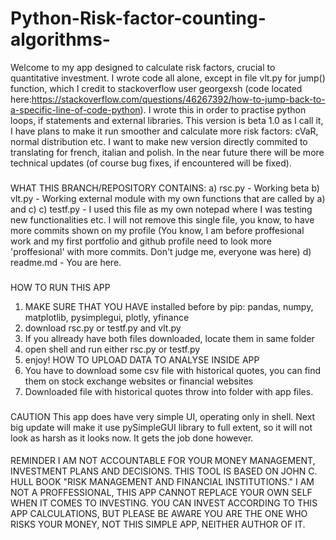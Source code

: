 # Python-Risk-factor-counting-algorithms-

Welcome to my app designed to calculate risk factors, crucial to quantitative investment. I wrote code all alone, except in file vlt.py for jump() function, 
which I credit to stackoverflow user georgexsh (code located here:https://stackoverflow.com/questions/46267392/how-to-jump-back-to-a-specific-line-of-code-python).
I wrote this in order to practise python loops, if statements and external libraries. 
This version is beta 1.0 as I call it, I have plans to make it run smoother and calculate more risk factors: cVaR, normal distribution etc.
I want to make new version directly commited to translating for french, italian and polish.
In the near future there will be more technical updates (of course bug fixes, if encountered will be fixed).
###
WHAT THIS BRANCH/REPOSITORY CONTAINS:
a) rsc.py - Working beta
b) vlt.py - Working external module with my own functions that are called by a) and c)
c) testf.py - I used this file as my own notepad where I was testing new functionalities etc. I will not remove this single file, you know, to have more commits
              shown on my profile (You know, I am before proffesional work and my first portfolio and github profile need to look more 'proffesional'
              with more commits. Don't judge me, everyone was here)
d) readme.md - You are here. 
###
HOW TO RUN THIS APP
1) MAKE SURE THAT YOU HAVE installed before by pip: pandas, numpy, matplotlib, pysimplegui, plotly, yfinance
2) download rsc.py or testf.py and vlt.py
3) If you allready have both files downloaded, locate them in same folder
4) open shell and run either rsc.py or testf.py
5) enjoy!
HOW TO UPLOAD DATA TO ANALYSE INSIDE APP
1) You have to download some csv file with historical quotes, you can find them on stock exchange websites or financial websites
2) Downloaded file with historical quotes throw into folder with app files.

###
CAUTION
This app does have very simple UI, operating only in shell. Next big update will make it use pySimpleGUI library to full extent, so it will not look
as harsh as it looks now. It gets the job done however.
####
REMINDER
I AM NOT ACCOUNTABLE FOR YOUR MONEY MANAGEMENT, INVESTMENT PLANS AND DECISIONS. THIS TOOL IS BASED ON JOHN C. HULL BOOK "RISK MANAGEMENT AND FINANCIAL INSTITUTIONS."
I AM NOT A PROFFESSIONAL, THIS APP CANNOT REPLACE YOUR OWN SELF WHEN IT COMES TO INVESTING. YOU CAN INVEST ACCORDING TO THIS APP CALCULATIONS, BUT PLEASE BE AWARE
YOU ARE THE ONE WHO RISKS YOUR MONEY, NOT THIS SIMPLE APP, NEITHER AUTHOR OF IT.
